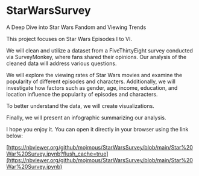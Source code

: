 # StarWarsSurvey
A Deep Dive into Star Wars Fandom and Viewing Trends

This project focuses on Star Wars Episodes I to VI.

We will clean and utilize a dataset from a FiveThirtyEight survey conducted via SurveyMonkey, where fans shared their opinions. Our analysis of the cleaned data will address various questions.

We will explore the viewing rates of Star Wars movies and examine the popularity of different episodes and characters. Additionally, we will investigate how factors such as gender, age, income, education, and location influence the popularity of episodes and characters.

To better understand the data, we will create visualizations.

Finally, we will present an infographic summarizing our analysis.

I hope you enjoy it. You can open it directly in your browser using the link below:

[https://nbviewer.org/github/mojmous/StarWarsSurvey/blob/main/Star%20War%20Survey.ipynb?flush_cache=true](https://nbviewer.org/github/mojmous/StarWarsSurvey/blob/main/Star%20War%20Survey.ipynb)
